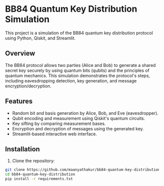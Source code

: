 # BB84 Quantum Key Distribution Simulation

This project is a simulation of the BB84 quantum key distribution protocol using Python, Qiskit, and Streamlit.

## Overview

The BB84 protocol allows two parties (Alice and Bob) to generate a shared secret key securely by using quantum bits (qubits) and the principles of quantum mechanics. This simulation demonstrates the protocol's steps, including eavesdropping detection, key generation, and message encryption/decryption.

## Features

- Random bit and basis generation by Alice, Bob, and Eve (eavesdropper).
- Qubit encoding and measurement using Qiskit's quantum circuits.
- Key sifting by comparing measurement bases.
- Encryption and decryption of messages using the generated key.
- Streamlit-based interactive web interface.

## Installation

1. Clone the repository:

```bash
git clone https://github.com/maanyathakur/bb84-quantum-key-distribution.git
cd bb84-quantum-key-distribution
pip install -r requirements.txt
